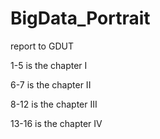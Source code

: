 # BigData_Portrait
report to GDUT

1-5 is the chapter I

6-7 is the chapter II

8-12 is the chapter III

13-16 is the chapter IV
